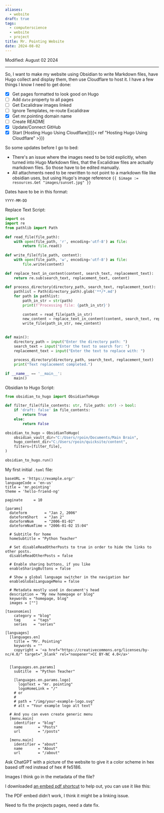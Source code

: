 ```yaml
---
aliases:
  - website
draft: true
tags:
  - computerscience
  - website
  - project
title: Mr. Pointing Website
date: 2024-08-02
---
```

Modified: August 02 2024 

-------------------------------------------------------------------------------

So, I want to make my website using Obsidian to write Markdown files, have Hugo collect and display them, then use Cloudflare to host it. I have a few things I know I need to get done:

- [x] Get pages formatted to look good on Hugo
- [ ] Add `date` property to all pages 
- [ ] Get Excalidraw images linked
- [ ] Ignore Templates, re-route Excalidraw
- [x] Get mr.pointing domain name
- [ ] Create README
- [x] Update/Connect GitHub
- [x] Start [Hosting Hugo Using Cloudflare]({{< ref "Hosting Hugo Using Cloudflare" >}})

So some updates before I go to bed:

- There's an issue where the images need to be told explicitly, when turned into Hugo Markdown files, that the Excalidraw files are actually markdown files. So those have to be edited manually.
- All attachments need to be rewritten to not point to a markdown file like obsidian uses, but using Hugo's image reference `{{ $image := resources.Get "images/sunset.jpg" }}`


Dates have to be in this format:

```
YYYY-MM-DD
```

Replace Text Script:

```python
import os  
import re  
from pathlib import Path  
  
def read_file(file_path):  
    with open(file_path, 'r', encoding='utf-8') as file:  
        return file.read()  
  
def write_file(file_path, content):  
    with open(file_path, 'w', encoding='utf-8') as file:  
        file.write(content)  
  
def replace_text_in_content(content, search_text, replacement_text):  
    return re.sub(search_text, replacement_text, content)  
  
def process_directory(directory_path, search_text, replacement_text):  
    pathlist = Path(directory_path).glob('**/*.md')  
    for path in pathlist:  
        path_in_str = str(path)  
        print(f'Processing file: {path_in_str}')  
  
        content = read_file(path_in_str)  
        new_content = replace_text_in_content(content, search_text, replacement_text)  
        write_file(path_in_str, new_content)  
  
  
def main():  
    directory_path = input("Enter the directory path: ")  
    search_text = input("Enter the text to search for: ")  
    replacement_text = input("Enter the text to replace with: ")  
  
    process_directory(directory_path, search_text, replacement_text)  
    print("Text replacement completed.")  
  
if __name__ == '__main__':  
    main()
```

Obsidian to Hugo Script:

```python
from obsidian_to_hugo import ObsidianToHugo  
  
def filter_file(file_contents: str, file_path: str) -> bool:  
    if 'draft: false' in file_contents:  
        return True  
    else:  
        return False  
  
obsidian_to_hugo = ObsidianToHugo(  
    obsidian_vault_dir="C:/Users/rpoin/Documents/Main Brain",  
    hugo_content_dir="C:/Users/rpoin/quicksite/content",  
    filters=[filter_file],  
)  
  
obsidian_to_hugo.run()
```

My first initial `.toml` file:

```
baseURL = 'https://example.org/'
languageCode = 'en-us'
title = 'mr.pointing'
theme = 'hello-friend-ng'

paginate     = 10

[params]
  dateform        = "Jan 2, 2006"
  dateformShort   = "Jan 2"
  dateformNum     = "2006-01-02"
  dateformNumTime = "2006-01-02 15:04"

  # Subtitle for home
  homeSubtitle = "Python Teacher"

  # Set disableReadOtherPosts to true in order to hide the links to other posts.
  disableReadOtherPosts = false

  # Enable sharing buttons, if you like
  enableSharingButtons = false
  
  # Show a global language switcher in the navigation bar
  enableGlobalLanguageMenu = false

  # Metadata mostly used in document's head
  description = "My new homepage or blog"
  keywords = "homepage, blog"
  images = [""]

[taxonomies]
    category = "blog"
    tag      = "tags"
    series   = "series"

[languages]
  [languages.en]
    title = "Mr. Pointing"
    keywords = ""
    copyright = '<a href="https://creativecommons.org/licenses/by-nc/4.0/" target="_blank" rel="noopener">CC BY-NC 4.0</a>'
    

  [languages.en.params]
    subtitle  = "Python Teacher"

    [languages.en.params.logo]
      logoText = "mr. pointing"
      logoHomeLink = "/"
    # or
    #
    # path = "/img/your-example-logo.svg"
    # alt = "Your example logo alt text"

  # And you can even create generic menu
  [menu.main]
    identifier = "blog"
    name       = "Posts"
    url        = "/posts"
	
  [menu.main]
    identifier = "about"
    name       = "About"
    url        = "/about"
```

Ask ChatGPT with a picture of the website to give it a color scheme in hex based off red instead of hex # fe5186.

Images I think go in the metadata of the file?

I downloaded [an embed pdf shortcut](https://github.com/anvithks/hugo-embed-pdf-shortcode) to help out, you can use it like this:


The PDF embed didn’t work, I think it might be a linking issue.

Need to fix the projects pages, need a date fix.